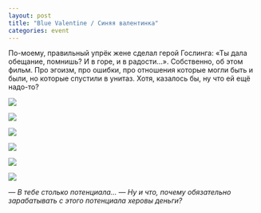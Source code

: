 ```yaml
---
layout: post
title: "Blue Valentine / Синяя валентинка"
categories: event
---
```

По-моему, правильный упрёк жене сделал герой Гослинга: «Ты дала обещание, помнишь? И в горе, и в радости…». Собственно, об этом фильм. Про эгоизм, про ошибки, про отношения которые могли быть и были, но которые спустили в унитаз. Хотя, казалось бы, ну что ей ещё надо-то?

![](https://pics.livejournal.com/quillcraft/pic/0015ap8w)

![](https://pics.livejournal.com/quillcraft/pic/0015dqs9)

![](https://pics.livejournal.com/quillcraft/pic/0015bky2)

![](https://pics.livejournal.com/quillcraft/pic/0015cg2z)

![](https://pics.livejournal.com/quillcraft/pic/0015eyea)

![](https://pics.livejournal.com/quillcraft/pic/0015f574)

*— В тебе столько потенциала…
— Ну и что, почему обязательно зарабатывать с этого потенциала херовы деньги?*
